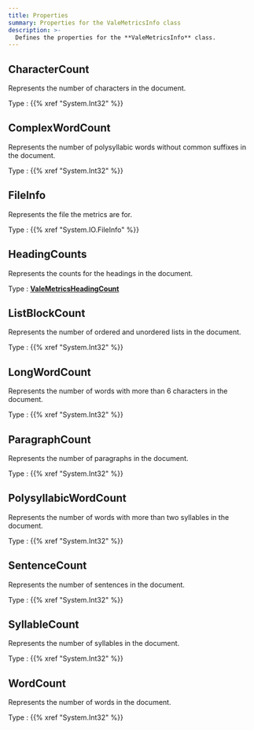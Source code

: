 ```yaml
---
title: Properties
summary: Properties for the ValeMetricsInfo class
description: >-
  Defines the properties for the **ValeMetricsInfo** class.
---
```


## CharacterCount

Represents the number of characters in the document.

Type
: {{% xref "System.Int32" %}}

## ComplexWordCount

Represents the number of polysyllabic words without common suffixes in the document.

Type
: {{% xref "System.Int32" %}}

## FileInfo

Represents the file the metrics are for.

Type
: {{% xref "System.IO.FileInfo" %}}

## HeadingCounts

Represents the counts for the headings in the document.

Type
: [**ValeMetricsHeadingCount**][01]

## ListBlockCount

Represents the number of ordered and unordered lists in the document.

Type
: {{% xref "System.Int32" %}}

## LongWordCount

Represents the number of words with more than 6 characters in the document.

Type
: {{% xref "System.Int32" %}}

## ParagraphCount

Represents the number of paragraphs in the document.

Type
: {{% xref "System.Int32" %}}

## PolysyllabicWordCount

Represents the number of words with more than two syllables in the document.

Type
: {{% xref "System.Int32" %}}

## SentenceCount

Represents the number of sentences in the document.

Type
: {{% xref "System.Int32" %}}

## SyllableCount

Represents the number of syllables in the document.

Type
: {{% xref "System.Int32" %}}

## WordCount

Represents the number of words in the document.

Type
: {{% xref "System.Int32" %}}

<!-- Reference Link Definitions -->
[01]: ../../HeadingCount
